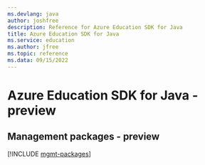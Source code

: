 ```yaml
---
ms.devlang: java
author: joshfree
description: Reference for Azure Education SDK for Java
title: Azure Education SDK for Java
ms.service: education
ms.author: jfree
ms.topic: reference
ms.data: 09/15/2022
---
```

# Azure Education SDK for Java - preview

## Management packages - preview
[!INCLUDE [mgmt-packages](education-mgmt-index.md)]